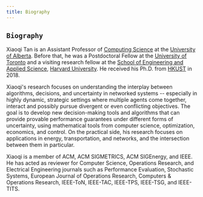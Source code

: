 ```yaml
---
title: Biography
---
```



## `Biography`

Xiaoqi Tan is an Assistant Professor of [Computing Science](https://www.ualberta.ca/computing-science/index.html) at the [University of Alberta](https://www.ualberta.ca/index.html). Before that, he was a Postdoctoral Fellow at the [University of Toronto](https://www.utoronto.ca/) and a visiting research fellow at the [School of Engineering and Applied Science](https://www.seas.harvard.edu/), [Harvard University](https://harvard.edu). He received his Ph.D.  from [HKUST](https://hkust.edu.hk/) in 2018.


Xiaoqi's research focuses on understanding the interplay between algorithms, decisions, and uncertainty in networked  systems -- especially in highly dynamic, strategic settings where multiple agents come together, interact and possibly pursue divergent or even conflicting objectives. The goal is to develop new decision-making tools and algorithms that can provide provable performance guarantees under different forms of uncertainty, using mathematical tools from computer science, optimization, economics, and control. On the practical side, his research focuses on applications in energy, transportation, and networks, and the intersection between them in particular.


Xiaoqi is a member of ACM, ACM SIGMETRICS, ACM SIGEnergy, and IEEE. He has acted as reviewer for Computer Science, Operations Research, and Electrical Engineering journals such as Performance Evaluation, Stochastic Systems,  European Journal of Operations Research, Computers & Operations Research, IEEE-ToN, IEEE-TAC,  IEEE-TPS, IEEE-TSG, and IEEE-TITS. 